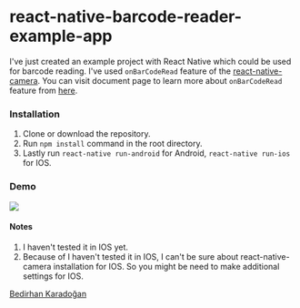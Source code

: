 # react-native-barcode-reader-example-app

I've just created an example project with React Native which could be used for barcode reading. I've used `onBarCodeRead` feature of the [react-native-camera](https://github.com/react-native-community/react-native-camera). You can visit document page to learn more about `onBarCodeRead` feature from [here](https://github.com/react-native-community/react-native-camera/blob/master/docs/RNCamera.md#bar-code-related-props).

### Installation

1. Clone or download the repository.
2. Run `npm install` command in the root directory.
3. Lastly run `react-native run-android` for Android, `react-native run-ios` for IOS.

### Demo

![](http://www.codenlife.net/images/github/barcode-reader.gif)

#### Notes

1. I haven't tested it in IOS yet.
2. Because of I haven't tested it in IOS, I can't be sure about react-native-camera installation for IOS. So you might be need to make additional settings for IOS.

[Bedirhan Karadoğan](https://github.com/bedirhankaradogan)
